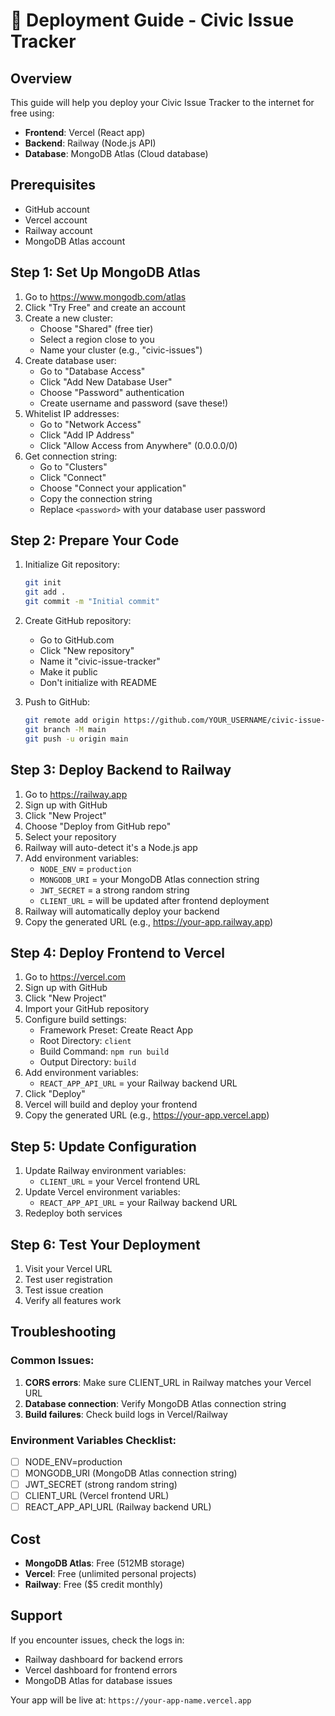 # 🚀 Deployment Guide - Civic Issue Tracker

## Overview
This guide will help you deploy your Civic Issue Tracker to the internet for free using:
- **Frontend**: Vercel (React app)
- **Backend**: Railway (Node.js API)
- **Database**: MongoDB Atlas (Cloud database)

## Prerequisites
- GitHub account
- Vercel account
- Railway account
- MongoDB Atlas account

## Step 1: Set Up MongoDB Atlas

1. Go to https://www.mongodb.com/atlas
2. Click "Try Free" and create an account
3. Create a new cluster:
   - Choose "Shared" (free tier)
   - Select a region close to you
   - Name your cluster (e.g., "civic-issues")
4. Create database user:
   - Go to "Database Access"
   - Click "Add New Database User"
   - Choose "Password" authentication
   - Create username and password (save these!)
5. Whitelist IP addresses:
   - Go to "Network Access"
   - Click "Add IP Address"
   - Click "Allow Access from Anywhere" (0.0.0.0/0)
6. Get connection string:
   - Go to "Clusters"
   - Click "Connect"
   - Choose "Connect your application"
   - Copy the connection string
   - Replace `<password>` with your database user password

## Step 2: Prepare Your Code

1. Initialize Git repository:
   ```bash
   git init
   git add .
   git commit -m "Initial commit"
   ```

2. Create GitHub repository:
   - Go to GitHub.com
   - Click "New repository"
   - Name it "civic-issue-tracker"
   - Make it public
   - Don't initialize with README

3. Push to GitHub:
   ```bash
   git remote add origin https://github.com/YOUR_USERNAME/civic-issue-tracker.git
   git branch -M main
   git push -u origin main
   ```

## Step 3: Deploy Backend to Railway

1. Go to https://railway.app
2. Sign up with GitHub
3. Click "New Project"
4. Choose "Deploy from GitHub repo"
5. Select your repository
6. Railway will auto-detect it's a Node.js app
7. Add environment variables:
   - `NODE_ENV` = `production`
   - `MONGODB_URI` = your MongoDB Atlas connection string
   - `JWT_SECRET` = a strong random string
   - `CLIENT_URL` = will be updated after frontend deployment
8. Railway will automatically deploy your backend
9. Copy the generated URL (e.g., https://your-app.railway.app)

## Step 4: Deploy Frontend to Vercel

1. Go to https://vercel.com
2. Sign up with GitHub
3. Click "New Project"
4. Import your GitHub repository
5. Configure build settings:
   - Framework Preset: Create React App
   - Root Directory: `client`
   - Build Command: `npm run build`
   - Output Directory: `build`
6. Add environment variables:
   - `REACT_APP_API_URL` = your Railway backend URL
7. Click "Deploy"
8. Vercel will build and deploy your frontend
9. Copy the generated URL (e.g., https://your-app.vercel.app)

## Step 5: Update Configuration

1. Update Railway environment variables:
   - `CLIENT_URL` = your Vercel frontend URL
2. Update Vercel environment variables:
   - `REACT_APP_API_URL` = your Railway backend URL
3. Redeploy both services

## Step 6: Test Your Deployment

1. Visit your Vercel URL
2. Test user registration
3. Test issue creation
4. Verify all features work

## Troubleshooting

### Common Issues:
1. **CORS errors**: Make sure CLIENT_URL in Railway matches your Vercel URL
2. **Database connection**: Verify MongoDB Atlas connection string
3. **Build failures**: Check build logs in Vercel/Railway

### Environment Variables Checklist:
- [ ] NODE_ENV=production
- [ ] MONGODB_URI (MongoDB Atlas connection string)
- [ ] JWT_SECRET (strong random string)
- [ ] CLIENT_URL (Vercel frontend URL)
- [ ] REACT_APP_API_URL (Railway backend URL)

## Cost
- **MongoDB Atlas**: Free (512MB storage)
- **Vercel**: Free (unlimited personal projects)
- **Railway**: Free ($5 credit monthly)

## Support
If you encounter issues, check the logs in:
- Railway dashboard for backend errors
- Vercel dashboard for frontend errors
- MongoDB Atlas for database issues

Your app will be live at: `https://your-app-name.vercel.app`

